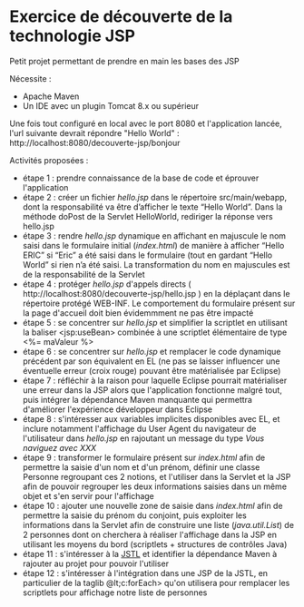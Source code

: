 # Exercice de découverte de la technologie JSP

Petit projet permettant de prendre en main les bases des JSP

Nécessite :

- Apache Maven
- Un IDE avec un plugin Tomcat 8.x ou supérieur

Une fois tout configuré en local avec le port 8080 et l'application lancée, l'url suivante devrait répondre "Hello World" : http://localhost:8080/decouverte-jsp/bonjour

Activités proposées :

- étape 1 : prendre connaissance de la base de code et éprouver l'application
- étape 2 : créer un fichier *hello.jsp* dans le répertoire src/main/webapp, dont la responsabilité va être d’afficher le texte “Hello World”. Dans la méthode doPost de la Servlet HelloWorld, rediriger la réponse vers hello.jsp
- étape 3 : rendre *hello.jsp* dynamique en affichant en majuscule le nom saisi dans le formulaire initial (*index.html*) de manière à afficher “Hello ERIC” si “Eric” a été saisi dans le formulaire (tout en gardant “Hello World” si rien n’a été saisi. La transformation du nom en majuscules est de la responsabilité de la Servlet
- étape 4 : protéger *hello.jsp* d'appels directs ( http://localhost:8080/decouverte-jsp/hello.jsp ) en la déplaçant dans le répertoire protégé WEB-INF. Le comportement du formulaire présent sur la page d'accueil doit bien évidemmment ne pas être impacté
- étape 5 : se concentrer sur *hello.jsp* et simplifier la scriptlet en utilisant la baliser &lt;jsp:useBean&gt; combinée à une scriptlet élémentaire de type &lt;%= maValeur %&gt;
- étape 6 : se concentrer sur *hello.jsp* et remplacer le code dynamique précédent par son équivalent en EL (ne pas se laisser influencer une éventuelle erreur (croix rouge) pouvant être matérialisée par Eclipse)
- étape 7 : réfléchir à la raison pour laquelle Eclipse pourrait matérialiser une erreur dans la JSP alors que l'application fonctionne malgré tout, puis intégrer la dépendance Maven manquante qui permettra d'améliorer l'expérience développeur dans Eclipse
- étape 8 : s'intéresser aux variables implicites disponibles avec EL, et inclure notamment l'affichage du User Agent du navigateur de l'utilisateur dans *hello.jsp* en rajoutant un message du type *Vous naviguez avec XXX*
- étape 9 : transformer le formulaire présent sur *index.html* afin de permettre la saisie d'un nom et d'un prénom, définir une classe Personne regroupant ces 2 notions, et l'utiliser dans la Servlet et la JSP afin de pouvoir regrouper les deux informations saisies dans un même objet et s'en servir pour l'affichage
- étape 10 : ajouter une nouvelle zone de saisie dans *index.html* afin de permettre la saisie du prénom du conjoint, puis exploiter les informations dans la Servlet afin de construire une liste (*java.util.List*) de 2 personnes dont on cherchera à réaliser l'affichage dans la JSP en utilisant les moyens du bord (scriptlets + structures de contrôles Java)
- étape 11 : s'intéresser à la [JSTL](https://fr.wikipedia.org/wiki/JavaServer_Pages_Standard_Tag_Library) et identifier la dépendance Maven à rajouter au projet pour pouvoir l'utiliser
- étape 12 : s'intéresser à l'intégration dans une JSP de la JSTL, en particulier de la taglib @lt;c:forEach&gt; qu'on utilisera pour remplacer les scriptlets pour affichage notre liste de personnes
